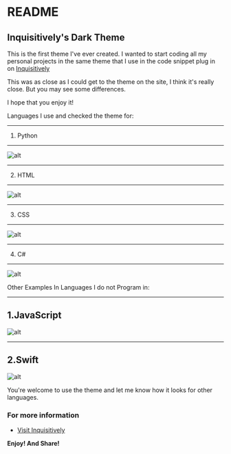# README
## Inquisitively's Dark Theme
This is the first theme I've ever created. I wanted to start coding all my personal projects in 
the same theme that I use in the code snippet plug in on [Inquisitively](https://www.inquisitively.io)

This was as close as I could get to the theme on the site, I think it's really close. But you may see some differences.

I hope that you enjoy it!

Languages I use and checked the theme for:

----------
1. Python
----------
![alt](./images/python_example.png)

----------
2. HTML
----------
![alt](./images/html_example.png)

----------
3. CSS
----------
![alt](./images/css_example.png)

----------
4. C#
----------
![alt](./images/csharp_example.png)

Other Examples In Languages I do not Program in:

----------
1.JavaScript
----------
![alt](./images/js_example.png)

----------
2.Swift
----------
![alt](./images/swift_example.png)


You're welcome to use the theme and let me know how it looks for other languages. 

### For more information
* [Visit Inquisitively](https://www.inquisitively.io)

**Enjoy! And Share!**
